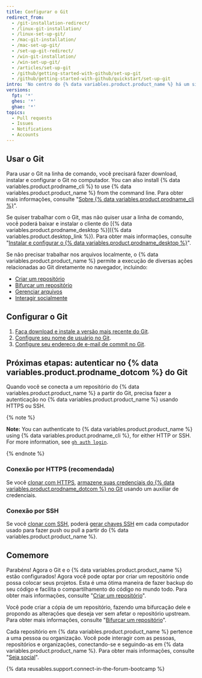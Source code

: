 ```yaml
---
title: Configurar o Git
redirect_from:
  - /git-installation-redirect/
  - /linux-git-installation/
  - /linux-set-up-git/
  - /mac-git-installation/
  - /mac-set-up-git/
  - /set-up-git-redirect/
  - /win-git-installation/
  - /win-set-up-git/
  - /articles/set-up-git
  - /github/getting-started-with-github/set-up-git
  - /github/getting-started-with-github/quickstart/set-up-git
intro: 'No centro do {% data variables.product.product_name %} há um sistema de controle de versões (VCS) de código aberto chamado Git. O Git é responsável por tudo relacionado ao {% data variables.product.product_name %} que acontece localmente no computador.'
versions:
  fpt: '*'
  ghes: '*'
  ghae: '*'
topics:
  - Pull requests
  - Issues
  - Notifications
  - Accounts
---
```


## Usar o Git

Para usar o Git na linha de comando, você precisará fazer download, instalar e configurar o Git no computador. You can also install {% data variables.product.prodname_cli %} to use {% data variables.product.product_name %} from the command line. Para obter mais informações, consulte "[Sobre {% data variables.product.prodname_cli %}](/github-cli/github-cli/about-github-cli)".

Se quiser trabalhar com o Git, mas não quiser usar a linha de comando, você poderá baixar e instalar o cliente do [{% data variables.product.prodname_desktop %}]({% data variables.product.desktop_link %}).  Para obter mais informações, consulte "[Instalar e configurar o {% data variables.product.prodname_desktop %}](/desktop/installing-and-configuring-github-desktop/)".

Se não precisar trabalhar nos arquivos localmente, o {% data variables.product.product_name %} permite a execução de diversas ações relacionadas ao Git diretamente no navegador, incluindo:

- [Criar um repositório](/articles/create-a-repo)
- [Bifurcar um repositório](/articles/fork-a-repo)
- [Gerenciar arquivos](/repositories/working-with-files/managing-files)
- [Interagir socialmente](/articles/be-social)

## Configurar o Git

1. [Faça download e instale a versão mais recente do Git](https://git-scm.com/downloads).
2. [Configure seu nome de usuário no Git](/github/getting-started-with-github/setting-your-username-in-git).
3. [Configure seu endereço de e-mail de commit no Git](/articles/setting-your-commit-email-address).

## Próximas etapas: autenticar no {% data variables.product.prodname_dotcom %} do Git

Quando você se conecta a um repositório do {% data variables.product.product_name %} a partir do Git, precisa fazer a autenticação no {% data variables.product.product_name %} usando HTTPS ou SSH.

{% note %}

**Note:** You can authenticate to {% data variables.product.product_name %} using {% data variables.product.prodname_cli %}, for either HTTP or SSH. For more information, see [`gh auth login`](https://cli.github.com/manual/gh_auth_login).

{% endnote %}

### Conexão por HTTPS (recomendada)

Se você [clonar com HTTPS](/github/getting-started-with-github/about-remote-repositories/#cloning-with-https-urls), [armazene suas credenciais do {% data variables.product.prodname_dotcom %} no Git](/github/getting-started-with-github/caching-your-github-credentials-in-git) usando um auxiliar de credenciais.

### Conexão por SSH

Se você [clonar com SSH](/github/getting-started-with-github/about-remote-repositories/#cloning-with-ssh-urls), poderá [gerar chaves SSH](/articles/generating-a-new-ssh-key-and-adding-it-to-the-ssh-agent) em cada computador usado para fazer push ou pull a partir do {% data variables.product.product_name %}.

## Comemore

Parabéns! Agora o Git e o {% data variables.product.product_name %} estão configurados! Agora você pode optar por criar um repositório onde possa colocar seus projetos. Esta é uma ótima maneira de fazer backup do seu código e facilita o compartilhamento do código no mundo todo. Para obter mais informações, consulte "[Criar um repositório](/articles/create-a-repo)".

Você pode criar a cópia de um repositório, fazendo uma bifurcação dele e propondo as alterações que deseja ver sem afetar o repositório upstream. Para obter mais informações, consulte "[Bifurcar um repositório](/articles/fork-a-repo)".

Cada repositório em {% data variables.product.product_name %} pertence a uma pessoa ou organização. Você pode interagir com as pessoas, repositórios e organizações, conectando-se e seguindo-as em {% data variables.product.product_name %}. Para obter mais informações, consulte "[Seja social](/articles/be-social)".

{% data reusables.support.connect-in-the-forum-bootcamp %}
